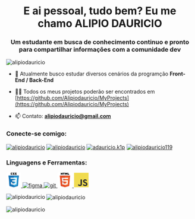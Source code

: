 <h1 align="center">E ai pessoal, tudo bem? Eu me chamo ALIPIO DAURICIO</h1>
<h3 align="center">Um estudante em busca de conhecimento continuo e pronto para compartilhar informações com a comunidade dev</h3>

<p align="left"> <img src="https://komarev.com/ghpvc/?username=alipiodauricio&label=Profile%20views&color=0e75b6&style=flat" alt="alipiodauricio" /> </p>

- 🌱 Atualmente busco estudar diversos cenários da programção **Front-End / Back-End**

- 👨‍💻 Todos os meus projetos poderão ser encontrados em [https://github.com/Alipiodauricio/MyProjects](https://github.com/Alipiodauricio/MyProjects)

- 📫 Contato: **alipiodauricio@gmail.com**

<h3 align="left">Conecte-se comigo:</h3>
<p align="left">
<a href="https://linkedin.com/in/alipiodauricio" target="blank"><img align="center" src="https://raw.githubusercontent.com/rahuldkjain/github-profile-readme-generator/master/src/images/icons/Social/linked-in-alt.svg" alt="alipiodauricio" height="30" width="40" /></a>
<a href="https://fb.com/alipiodauricio" target="blank"><img align="center" src="https://raw.githubusercontent.com/rahuldkjain/github-profile-readme-generator/master/src/images/icons/Social/facebook.svg" alt="alipiodauricio" height="30" width="40" /></a>
<a href="https://instagram.com/adauricio.k1p" target="blank"><img align="center" src="https://raw.githubusercontent.com/rahuldkjain/github-profile-readme-generator/master/src/images/icons/Social/instagram.svg" alt="adauricio.k1p" height="30" width="40" /></a>
<a href="https://www.youtube.com/c/alipiodauricio119" target="blank"><img align="center" src="https://raw.githubusercontent.com/rahuldkjain/github-profile-readme-generator/master/src/images/icons/Social/youtube.svg" alt="alipiodauricio119" height="30" width="40" /></a>
</p>

<h3 align="left">Linguagens e Ferramentas:</h3>
<p align="left"> <a href="https://www.w3schools.com/css/" target="_blank" rel="noreferrer"> <img src="https://raw.githubusercontent.com/devicons/devicon/master/icons/css3/css3-original-wordmark.svg" alt="css3" width="40" height="40"/> </a> <a href="https://www.figma.com/" target="_blank" rel="noreferrer"> <img src="https://www.vectorlogo.zone/logos/figma/figma-icon.svg" alt="figma" width="40" height="40"/> </a> <a href="https://git-scm.com/" target="_blank" rel="noreferrer"> <img src="https://www.vectorlogo.zone/logos/git-scm/git-scm-icon.svg" alt="git" width="40" height="40"/> </a> <a href="https://www.w3.org/html/" target="_blank" rel="noreferrer"> <img src="https://raw.githubusercontent.com/devicons/devicon/master/icons/html5/html5-original-wordmark.svg" alt="html5" width="40" height="40"/> </a> <a href="https://developer.mozilla.org/en-US/docs/Web/JavaScript" target="_blank" rel="noreferrer"> <img src="https://raw.githubusercontent.com/devicons/devicon/master/icons/javascript/javascript-original.svg" alt="javascript" width="40" height="40"/> </a> </p>

<p><img align="left" src="https://github-readme-stats.vercel.app/api/top-langs?username=alipiodauricio&show_icons=true&locale=en&layout=compact" alt="alipiodauricio" /></p>

<p>&nbsp;<img align="center" src="https://github-readme-stats.vercel.app/api?username=alipiodauricio&show_icons=true&locale=en" alt="alipiodauricio" /></p>

<p><img align="center" src="https://github-readme-streak-stats.herokuapp.com/?user=alipiodauricio&" alt="alipiodauricio" /></p>
